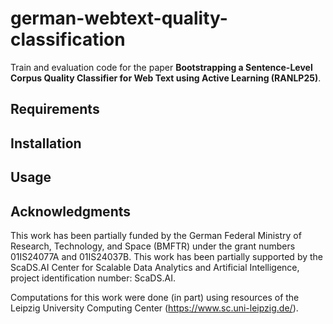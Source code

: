 # german-webtext-quality-classification

Train and evaluation code for the paper **Bootstrapping a Sentence-Level Corpus Quality Classifier for Web Text using Active Learning (RANLP25)**.

## Requirements

## Installation

## Usage

## Acknowledgments

This work has been partially funded by the German Federal Ministry of Research, Technology, and Space (BMFTR) under the grant numbers 01IS24077A and 01IS24037B. This work has been partially supported by the ScaDS.AI Center for Scalable Data Analytics and Artificial Intelligence, project identification number: ScaDS.AI.

Computations for this work were done (in part) using resources of the Leipzig University Computing Center (<https://www.sc.uni-leipzig.de/>).
